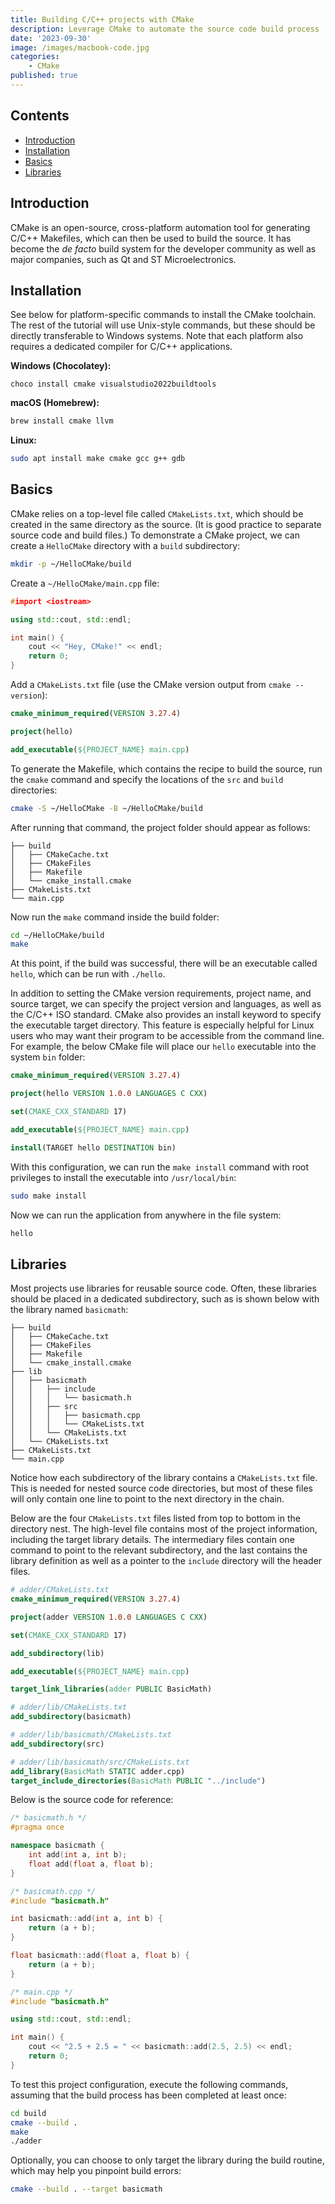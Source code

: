 ```yaml
---
title: Building C/C++ projects with CMake
description: Leverage CMake to automate the source code build process
date: '2023-09-30'
image: /images/macbook-code.jpg
categories:
    - CMake
published: true
---
```


## Contents

-   [Introduction](#introduction)
-   [Installation](#installation)
-   [Basics](#basics)
-   [Libraries](#libraries)

## <a id="introduction">Introduction</a>

CMake is an open-source, cross-platform automation tool for generating C/C++ Makefiles, which can then be used to build the source. It has become the _de facto_ build system for the developer community as well as major companies, such as Qt and ST Microelectronics.

## <a id="installation">Installation

See below for platform-specific commands to install the CMake toolchain. The rest of the tutorial will use Unix-style commands, but these should be directly transferable to Windows systems. Note that each platform also requires a dedicated compiler for C/C++ applications.

**Windows (Chocolatey):**

```ps1
choco install cmake visualstudio2022buildtools
```

**macOS (Homebrew):**

```zsh
brew install cmake llvm
```

**Linux:**

```bash
sudo apt install make cmake gcc g++ gdb
```

## <a id="basics">Basics

CMake relies on a top-level file called `CMakeLists.txt`, which should be created in the same directory as the source. (It is good practice to separate source code and build files.) To demonstrate a CMake project, we can create a `HelloCMake` directory with a `build` subdirectory:

```bash
mkdir -p ~/HelloCMake/build
```

Create a `~/HelloCMake/main.cpp` file:

```cpp
#import <iostream>

using std::cout, std::endl;

int main() {
    cout << "Hey, CMake!" << endl;
    return 0;
}
```

Add a `CMakeLists.txt` file (use the CMake version output from `cmake --version`):

```cmake
cmake_minimum_required(VERSION 3.27.4)

project(hello)

add_executable(${PROJECT_NAME} main.cpp)
```

To generate the Makefile, which contains the recipe to build the source, run the `cmake` command and specify the locations of the `src` and `build` directories:

```bash
cmake -S ~/HelloCMake -B ~/HelloCMake/build
```

After running that command, the project folder should appear as follows:

```
├── build
│   ├── CMakeCache.txt
│   ├── CMakeFiles
│   ├── Makefile
│   └── cmake_install.cmake
├── CMakeLists.txt
└── main.cpp
```

Now run the `make` command inside the build folder:

```bash
cd ~/HelloCMake/build
make
```

At this point, if the build was successful, there will be an executable called `hello`, which can be run with `./hello`.

In addition to setting the CMake version requirements, project name, and source target, we can specify the project version and languages, as well as the C/C++ ISO standard. CMake also provides an install keyword to specify the executable target directory. This feature is especially helpful for Linux users who may want their program to be accessible from the command line. For example, the below CMake file will place our `hello` executable into the system `bin` folder:

```cmake
cmake_minimum_required(VERSION 3.27.4)

project(hello VERSION 1.0.0 LANGUAGES C CXX)

set(CMAKE_CXX_STANDARD 17)

add_executable(${PROJECT_NAME} main.cpp)

install(TARGET hello DESTINATION bin)
```

With this configuration, we can run the `make install` command with root privileges to install the executable into `/usr/local/bin`:

```bash
sudo make install
```

Now we can run the application from anywhere in the file system:

```bash
hello
```

## <a id="libraries">Libraries

Most projects use libraries for reusable source code. Often, these libraries should be placed in a dedicated subdirectory, such as is shown below with the library named `basicmath`:

```
├── build
│   ├── CMakeCache.txt
│   ├── CMakeFiles
│   ├── Makefile
│   └── cmake_install.cmake
├── lib
│   ├── basicmath
│   │   ├── include
│   │   │   └── basicmath.h
│   │   ├── src
│   │   │   ├── basicmath.cpp
│   │   │   └── CMakeLists.txt
│   │   └── CMakeLists.txt
│   └── CMakeLists.txt
├── CMakeLists.txt
└── main.cpp
```

Notice how each subdirectory of the library contains a `CMakeLists.txt` file. This is needed for nested source code directories, but most of these files will only contain one line to point to the next directory in the chain.

Below are the four `CMakeLists.txt` files listed from top to bottom in the directory nest. The high-level file contains most of the project information, including the target library details. The intermediary files contain one command to point to the relevant subdirectory, and the last contains the library definition as well as a pointer to the `include` directory will the header files.

```cmake
# adder/CMakeLists.txt
cmake_minimum_required(VERSION 3.27.4)

project(adder VERSION 1.0.0 LANGUAGES C CXX)

set(CMAKE_CXX_STANDARD 17)

add_subdirectory(lib)

add_executable(${PROJECT_NAME} main.cpp)

target_link_libraries(adder PUBLIC BasicMath)
```

```cmake
# adder/lib/CMakeLists.txt
add_subdirectory(basicmath)
```

```cmake
# adder/lib/basicmath/CMakeLists.txt
add_subdirectory(src)
```

```cmake
# adder/lib/basicmath/src/CMakeLists.txt
add_library(BasicMath STATIC adder.cpp)
target_include_directories(BasicMath PUBLIC "../include")
```

Below is the source code for reference:

```cpp
/* basicmath.h */
#pragma once

namespace basicmath {
    int add(int a, int b);
    float add(float a, float b);
}
```

```cpp
/* basicmath.cpp */
#include "basicmath.h"

int basicmath::add(int a, int b) {
    return (a + b);
}

float basicmath::add(float a, float b) {
    return (a + b);
}
```

```cpp
/* main.cpp */
#include "basicmath.h"

using std::cout, std::endl;

int main() {
    cout << "2.5 + 2.5 = " << basicmath::add(2.5, 2.5) << endl;
    return 0;
}
```

To test this project configuration, execute the following commands, assuming that the build process has been completed at least once:

```bash
cd build
cmake --build .
make
./adder
```

Optionally, you can choose to only target the library during the build routine, which may help you pinpoint build errors:

```bash
cmake --build . --target basicmath
```
